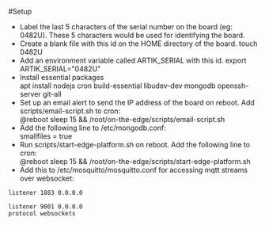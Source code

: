 #Setup
* Label the last 5 characters of the serial number on the board (eg: 0482U). These 5 characters would be used for identifying the board.
* Create a blank file with this id on the HOME directory of the board. 
	touch 0482U
* Add an environment variable called ARTIK_SERIAL with this id.
	export ARTIK_SERIAL="0482U"
* Install essential packages  
    apt install nodejs cron build-essential libudev-dev mongodb openssh-server git-all
* Set up an email alert to send the IP address of the board on reboot. Add scripts/email-script.sh to cron:  
    @reboot sleep 15 && /root/on-the-edge/scripts/email-script.sh
* Add the following line to /etc/mongodb.conf:   
	smallfiles = true 
* Run scripts/start-edge-platform.sh on reboot. Add the following line to cron:   
    @reboot sleep 15 && /root/on-the-edge/scripts/start-edge-platform.sh
* Add this to /etc/mosquitto/mosquitto.conf for accessing mqtt streams over websocket:
```
listener 1883 0.0.0.0 

listener 9001 0.0.0.0
protocol websockets
```
 